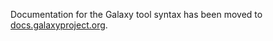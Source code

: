 <slot name="Admin/Tools/LinkBox" />

Documentation for the Galaxy tool syntax has been moved to [docs.galaxyproject.org](https://docs.galaxyproject.org/en/latest/dev/schema.html).
